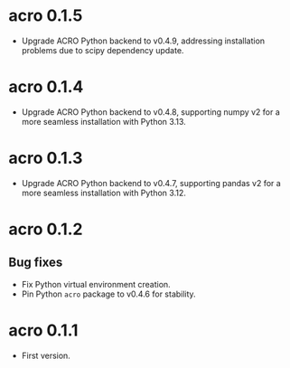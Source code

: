 # acro 0.1.5

* Upgrade ACRO Python backend to v0.4.9, addressing installation problems due to scipy dependency update.

# acro 0.1.4

* Upgrade ACRO Python backend to v0.4.8, supporting numpy v2 for a more seamless installation with Python 3.13.

# acro 0.1.3

* Upgrade ACRO Python backend to v0.4.7, supporting pandas v2 for a more seamless installation with Python 3.12.

# acro 0.1.2

## Bug fixes

* Fix Python virtual environment creation.
* Pin Python `acro` package to v0.4.6 for stability.

# acro 0.1.1

* First version.
